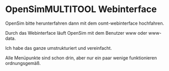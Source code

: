 # OpenSimMULTITOOL Webinterface
OpenSim bitte herunterfahren dann mit dem osmt-webinterface hochfahren.

Durch das Webinterface läuft OpenSim mit dem Benutzer www oder www-data.

Ich habe das ganze umstrukturiert und vereinfacht.

Alle Menüpunkte sind schon drin, aber nur ein paar wenige funktionieren ordnungsgemäß.
